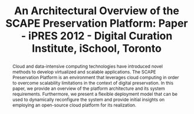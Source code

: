 ---
abstract: Cloud and data-intensive computing technologies have introduced novel methods
  to develop virtualized and scalable applications. The SCAPE Preservation Platform
  is an environment that leverages cloud computing in order to overcome scalability
  limitations in the context of digital preservation. In this paper, we provide an
  overview of the platform architecture and its system requirements. Furthermore,
  we present a flexible deployment model that can be used to dynamically reconfigure
  the system and provide initial insights on employing an open-source cloud platform
  for its realization.
creators:
- Schmidt, Rainer
date: null
document_url: https://services.phaidra.univie.ac.at/api/object/o:293767/download
grand_parent: iPRES
institutions: []
keywords:
- ischool
- toronto
- canada
- cloud computing
- scalability
- digital preservation
- open-source software
landing_page_url: https://phaidra.univie.ac.at/o:293767
language: eng
layout: publication
license: CC BY-NC-SA 3.0 AT
notes_url: null
parent: iPRES 2012
presentation_url: null
size: 551607
source_name: iPRES
title: 'An Architectural Overview of the SCAPE Preservation Platform: Paper - iPRES
  2012 - Digital Curation Institute, iSchool, Toronto'
type: paper
year: 2012
---
